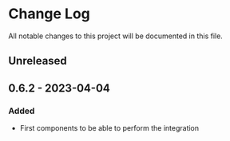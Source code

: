 # Change Log

All notable changes to this project will be documented in this file.

## Unreleased

## 0.6.2 - 2023-04-04
### Added
- First components to be able to perform the integration

